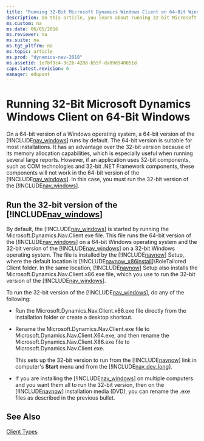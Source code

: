 ```yaml
---
title: "Running 32-Bit Microsoft Dynamics Windows Client on 64-Bit Windows"
description: In this article, you learn about running 32-bit Microsoft Dynamics Windows Client on 64-bit Windows.
ms.custom: na
ms.date: 06/05/2016
ms.reviewer: na
ms.suite: na
ms.tgt_pltfrm: na
ms.topic: article
ms.prod: "dynamics-nav-2018"
ms.assetid: 1e7bf9c4-3c2b-4288-b55f-da89d940051d
caps.latest.revision: 6
manager: edupont
---
```

# Running 32-Bit Microsoft Dynamics Windows Client on 64-Bit Windows
On a 64-bit version of a Windows operating system, a 64-bit version of the [!INCLUDE[nav_windows](includes/nav_windows_md.md)] runs by default. The 64-bit version is suitable for most installations. It has an advantage over the 32-bit version because of its memory allocation capabilities, which is especially useful when running several large reports. However, if an application uses 32-bit components, such as COM technologies and 32-bit .NET Framework components, these components will not work in the 64-bit version of the [!INCLUDE[nav_windows](includes/nav_windows_md.md)]. In this case, you must run the 32-bit version of the [!INCLUDE[nav_windows](includes/nav_windows_md.md)].  
  
## Run the 32-bit version of the [!INCLUDE[nav_windows](includes/nav_windows_md.md)]  
 By default, the [!INCLUDE[nav_windows](includes/nav_windows_md.md)] is started by running the Microsoft.Dynamics.Nav.Client.exe file. This file runs the 64-bit version of the [!INCLUDE[nav_windows](includes/nav_windows_md.md)] on a 64-bit Windows operating system and the 32-bit version of the [!INCLUDE[nav_windows](includes/nav_windows_md.md)] on a 32-bit Windows operating system. The file is installed by the [!INCLUDE[navnow](includes/navnow_md.md)] Setup, where the default location is [!INCLUDE[navnow_x86install](includes/navnow_x86install_md.md)]\\RoleTailored Client folder. In the same location, [!INCLUDE[navnow](includes/navnow_md.md)] Setup also installs the Microsoft.Dynamics.Nav.Client.x86.exe file, which you use to run the 32-bit version of the [!INCLUDE[nav_windows](includes/nav_windows_md.md)].  
  
 To run the 32-bit version of the [!INCLUDE[nav_windows](includes/nav_windows_md.md)], do any of the following:  
  
-   Run the Microsoft.Dynamics.Nav.Client.x86.exe file directly from the installation folder or create a desktop shortcut.  
  
-   Rename the Microsoft.Dynamics.Nav.Client.exe file to Microsoft.Dynamics.Nav.Client.X64.exe, and then rename the Microsoft.Dynamics.Nav.Client.X86.exe file to Microsoft.Dynamics.Nav.Client.exe.  
  
     This sets up the 32-bit version to run from the [!INCLUDE[navnow](includes/navnow_md.md)] link in computer's **Start** menu and from the [!INCLUDE[nav_dev_long](includes/nav_dev_long_md.md)].  
  
-   If you are installing the [!INCLUDE[nav_windows](includes/nav_windows_md.md)] on multiple computers and you want them all to run the 32-bit version, then on the [!INCLUDE[navnow](includes/navnow_md.md)] installation media \(DVD\), you can rename the .exe files as described in the previous bullet.  
  
## See Also  
 [Client Types](Client-Types.md)